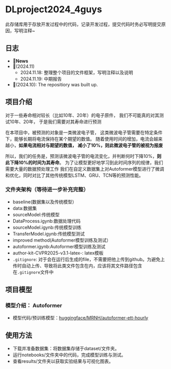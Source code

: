 # DLproject2024_4guys
此存储库用于存放开发过程中的代码，记录开发过程，提交代码时务必写明提交原因，写明注释~

## 日志

- 🚩**News**
- 🚩(2024.11) 
  - 2024.11.18: 整理整个项目的文件框架，写明注释以及说明
  - 2024.11.19: 中期报告
- 🚩(2024.10): The repositiory was built up.


## 项目介绍

对于一些寿命相对较长（比如10年、20年）的电子原件，
我们不可能真的对其测试10年、20年， 
于是我们需要对其寿命进行预测

在本项目中，被预测的对象是一类微波电子管，
这类微波电子管需要在特定条件下，能够长期将电流保持在某个期望的数值。
随着使用时间的增加，电流会越来越小，**如果电流相对与期望的数值，
减小了10%，则此微波电子管的被视为报废**

所以，我们的任务是，预测该微波电子管的电流变化，并判断何时下降10%，**则此下降10%的时间为其寿命**。
为了让模型更好地学习到此时间序列的规律，我们需要大量的数据预处理工作
我们在自定义数据集上对Autoformer模型进行了微调和优化，同时对比了其他传统模型LSTM、GRU、TCN等的预测性能。

### 文件夹架构（等待进一步补充完整）
- baseline(数据集以及传统模型）
 - data:数据集
 - sourceModel:传统模型
 - DataProcess.igynb:数据处理代码
 -  sourceModel.igynb:传统模型训练
 -  TransferModel.igynb:传统模型测试
- improved method(Autoformer模型训练及测试）
 - autoformer.igynb:Autoformer模型训练及测试  
- author-kit-CVPR2025-v3.1-latex-: latex模板
- `.gitignore`: 对于会在运行后生成的file，不需要把他上传到github。为避免上传时自动上传、导致将此类文件包含在内，应该将其文件路径包含在`.gitignore`文件中
## 项目模型

### 模型介绍： Autoformer
- 模型代码/预训练模型：[huggingface/MRNH/autoformer-ett-hourly]([(https://huggingface.co/MRNH/autoformer-ett-hourly)])

## 使用方法
- 下载并准备数据集：将数据集存储于dataset/文件夹。
- 运行notebooks/文件夹中的代码，完成模型训练与测试。
- 查看results/文件夹以获取实验结果与可视化图表。
